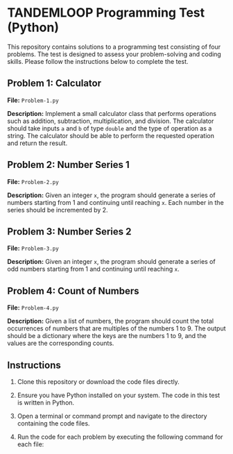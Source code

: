 # TANDEMLOOP Programming Test (Python)

This repository contains solutions to a programming test consisting of four problems. The test is designed to assess your problem-solving and coding skills. Please follow the instructions below to complete the test.

## Problem 1: Calculator

**File:** `Problem-1.py`

**Description:** Implement a small calculator class that performs operations such as addition, subtraction, multiplication, and division. The calculator should take inputs `a` and `b` of type `double` and the type of operation as a string. The calculator should be able to perform the requested operation and return the result.

## Problem 2: Number Series 1

**File:** `Problem-2.py`

**Description:** Given an integer `x`, the program should generate a series of numbers starting from 1 and continuing until reaching `x`. Each number in the series should be incremented by 2.

## Problem 3: Number Series 2

**File:** `Problem-3.py`

**Description:** Given an integer `x`, the program should generate a series of odd numbers starting from 1 and continuing until reaching `x`.

## Problem 4: Count of Numbers

**File:** `Problem-4.py`

**Description:** Given a list of numbers, the program should count the total occurrences of numbers that are multiples of the numbers 1 to 9. The output should be a dictionary where the keys are the numbers 1 to 9, and the values are the corresponding counts.

## Instructions

1. Clone this repository or download the code files directly.

2. Ensure you have Python installed on your system. The code in this test is written in Python.

3. Open a terminal or command prompt and navigate to the directory containing the code files.

4. Run the code for each problem by executing the following command for each file:


